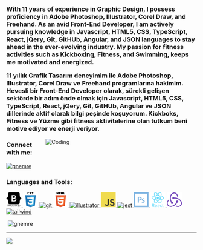 <h3 align="justfy">With 11 years of experience in Graphic Design, I possess proficiency in Adobe Photoshop, Illustrator, Corel Draw, and Freehand. As an avid Front-End Developer, I am actively pursuing knowledge in Javascript, HTML5, CSS, TypeScript, React, jQery, Git, GitHUb, Angular, and JSON languages to stay ahead in the ever-evolving industry. My passion for fitness activities such as Kickboxing, Fitness, and Swimming, keeps me motivated and energized.


11 yıllık Grafik Tasarım deneyimim ile Adobe Photoshop, Illustrator, Corel Draw ve Freehand programlarına hakimim. Hevesli bir Front-End Developer olarak, sürekli gelişen sektörde bir adım önde olmak için Javascript, HTML5, CSS, TypeScript, React, jQery, Git, GitHUb, Angular ve JSON dillerinde aktif olarak bilgi peşinde koşuyorum. Kickboks, Fitness ve Yüzme gibi fitness aktivitelerine olan tutkum beni motive ediyor ve enerji veriyor.</h3>

<img align="right" alt="Coding" width="400" src="https://media0.giphy.com/media/v1.Y2lkPTc5MGI3NjExMmNjYTdkMDE0ZTMyZjAxZDY5YzYyNDUyMWQ5ODg4OTc0MDYyOTNkYiZjdD1z/f6hnhHkks8bk4jwjh3/giphy.gif"/>
<h3 align="left">Connect with me:</h3>
<p align="left">
<a href="https://linkedin.com/in/gnemre" target="blank"><img align="center" src="https://raw.githubusercontent.com/rahuldkjain/github-profile-readme-generator/master/src/images/icons/Social/linked-in-alt.svg" alt="gnemre" height="30" width="40" /></a>
</p>

<h3 align="left">Languages and Tools:</h3>
<p align="left"> <a href="https://getbootstrap.com" target="_blank" rel="noreferrer"> <img src="https://raw.githubusercontent.com/devicons/devicon/master/icons/bootstrap/bootstrap-plain-wordmark.svg" alt="bootstrap" width="40" height="40"/> </a>
<a href="https://www.w3schools.com/css/" target="_blank" rel="noreferrer"> <img src="https://raw.githubusercontent.com/devicons/devicon/master/icons/css3/css3-original-wordmark.svg" alt="css3" width="40" height="40"/> </a> 
<a href="https://git-scm.com/" target="_blank" rel="noreferrer"> <img src="https://www.vectorlogo.zone/logos/git-scm/git-scm-icon.svg" alt="git" width="40" height="40"/> </a> <a href="https://www.w3.org/html/" target="_blank" rel="noreferrer"> <img src="https://raw.githubusercontent.com/devicons/devicon/master/icons/html5/html5-original-wordmark.svg" alt="html5" width="40" height="40"/> </a> 
<a href="https://www.adobe.com/in/products/illustrator.html" target="_blank" rel="noreferrer"> <img src="https://www.vectorlogo.zone/logos/adobe_illustrator/adobe_illustrator-icon.svg" alt="illustrator" width="40" height="40"/> </a> 
<a href="https://developer.mozilla.org/en-US/docs/Web/JavaScript" target="_blank" rel="noreferrer"> <img src="https://raw.githubusercontent.com/devicons/devicon/master/icons/javascript/javascript-original.svg" alt="javascript" width="40" height="40"/> </a> 
<a href="https://jestjs.io" target="_blank" rel="noreferrer"> <img src="https://www.vectorlogo.zone/logos/jestjsio/jestjsio-icon.svg" alt="jest" width="40" height="40"/> </a> <a href="https://nextjs.org/" target="_blank" rel="noreferrer">  </a> 
<a href="https://www.photoshop.com/en" target="_blank" rel="noreferrer"> <img src="https://raw.githubusercontent.com/devicons/devicon/master/icons/photoshop/photoshop-line.svg" alt="photoshop" width="40" height="40"/> </a> 
<a href="https://reactjs.org/" target="_blank" rel="noreferrer"> <img src="https://raw.githubusercontent.com/devicons/devicon/master/icons/react/react-original-wordmark.svg" alt="react" width="40" height="40"/> </a> 
<a href="https://redux.js.org" target="_blank" rel="noreferrer"> <img src="https://raw.githubusercontent.com/devicons/devicon/master/icons/redux/redux-original.svg" alt="redux" width="40" height="40"/> </a> 
<a href="https://tailwindcss.com/" target="_blank" rel="noreferrer"> <img src="https://www.vectorlogo.zone/logos/tailwindcss/tailwindcss-icon.svg" alt="tailwind" width="40" height="40"/> </a> </p>

<p><img align="left" src="https://github-readme-stats.vercel.app/api/top-langs?username=gnemre&show_icons=true&locale=en&layout=compact" alt="" /></p>

<p>&nbsp;<img align="center" src="https://github-readme-stats.vercel.app/api?username=gnemre&show_icons=true&locale=en" alt="gnemre" /></p>

---

[![](https://visitcount.itsvg.in/api?id=emregun&label=Profile%20Views&color=12&icon=0&pretty=true)](https://visitcount.itsvg.in)
